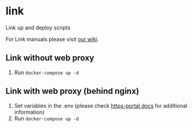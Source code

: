 # link
Link up and deploy scripts

For Link manuals please visit [our wiki](https://wiki.bas-ip.com/basiplink/ru/bas-ip-link-2753556.html).

## Link without web proxy
1. Run `docker-compose up -d`

## Link with web proxy (behind nginx)
1. Set variables in the .env (please check [https-portal docs](https://hub.docker.com/r/steveltn/https-portal/) for additional information)
2. Run `docker-compose up -d`
